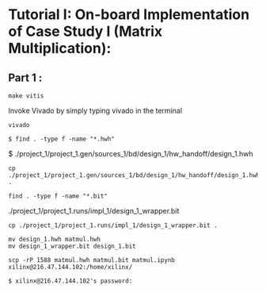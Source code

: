 # Tutorial I: On-board Implementation of Case Study I (Matrix Multiplication): 

## Part 1 : 

```
make vitis
```

Invoke Vivado by simply typing vivado in the terminal
```
vivado
```


```
$ find . -type f -name "*.hwh"
```
$ ./project_1/project_1.gen/sources_1/bd/design_1/hw_handoff/design_1.hwh

```
cp ./project_1/project_1.gen/sources_1/bd/design_1/hw_handoff/design_1.hwh .
```

```
find . -type f -name "*.bit"
```
./project_1/project_1.runs/impl_1/design_1_wrapper.bit

```
cp ./project_1/project_1.runs/impl_1/design_1_wrapper.bit .
```

```
mv design_1.hwh matmul.hwh
mv design_1_wrapper.bit design_1.bit
```

```
scp -rP 1588 matmul.hwh matmul.bit matmul.ipynb xilinx@216.47.144.102:/home/xilinx/
```

```
$ xilinx@216.47.144.102's password:
```
